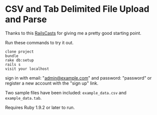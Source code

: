 # CSV and Tab Delimited File Upload and Parse

Thanks to this <a href="http://railscasts.com/episodes/396-importing-csv-and-excel">RailsCasts</a> for giving me a pretty good starting point.

Run these commands to try it out.

```
clone project
bundle
rake db:setup
rails s
visit your localhost
```
sign in with email: "admin@example.com" and password: "password" or register a new account with the "sign up" link.

Two sample files have been included: `example_data.csv` and `example_data.tab`.

Requires Ruby 1.9.2 or later to run.
